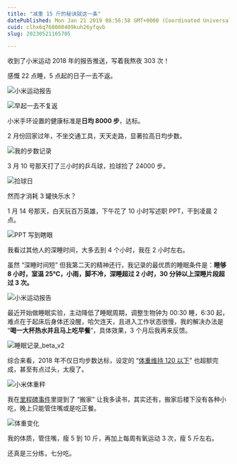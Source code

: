 ```yaml
---
title: "减重 15 斤的秘诀就这一条"
datePublished: Mon Jan 21 2019 08:56:58 GMT+0000 (Coordinated Universal Time)
cuid: clhx6q760000409kuh26yfqvb
slug: 20230521165705

---
```


收到了小米运动 2018 年的报告推送，写着我熬夜 303 次！

感慨 22 点睡，5 点起的日子一去不返。

![小米运动报告](https://cdn.hashnode.com/res/hashnode/image/upload/v1684659379759/cde42463-f421-4bc0-9185-f4358c3d8c92.jpeg)

![早起一去不复返](https://cdn.hashnode.com/res/hashnode/image/upload/v1684659367466/f0cfe49b-f165-48e6-a1a0-28dc98a6f63f.jpeg)

小米手环设置的健康标准是**日均 8000 步**，达标。

2 月份回家过年，不坐交通工具，天天走路，显著拉高日均步数。

![我的步数记录](https://cdn.hashnode.com/res/hashnode/image/upload/v1684659348759/98426963-78eb-4140-830e-7126c97eeb88.png)

3 月 10 号那天打了三小时的乒乓球，捡球捡了 24000 步。

![捡球日](https://cdn.hashnode.com/res/hashnode/image/upload/v1684659329888/cf2d10c6-0115-4b09-94eb-b27000aa5701.jpeg)

然而才消耗 3 罐快乐水？

1 月 14 号那天，白天玩百万英雄，下午花了 10 小时写述职 PPT，干到凌晨 2 点。

![PPT 写到瞎眼](https://cdn.hashnode.com/res/hashnode/image/upload/v1684659313673/becc5fb8-63a0-4c67-9687-f7aee89d2c85.png)

我看过其他人的深睡时间，大多去到 4 个小时，我在 2 小时左右。

虽然 “深睡时间短” 但我第二天的精神还行，我记录的最优质的睡眠条件是：**睡够 8 小时，室温 25℃，小雨，脚不冷，深睡超过 2 小时，30 分钟以上深睡片段超过 3 次。**

![小米运动报告](https://cdn.hashnode.com/res/hashnode/image/upload/v1684659249119/96ed8cbf-1059-479d-a6d6-0c2de64a55dd.jpeg)

最近开始做睡眠实验，主动降低了睡眠周期，调整生物钟为 00:30 睡，6:30 起，难点在于起床后身体还没醒，哈欠连天，且进入工作状态很慢，我的解决办法是 “**喝一大杯热水并且马上吃早餐**”，具体效果，3 个月后我再来反馈。

![睡眠记录_beta_v2](https://cdn.hashnode.com/res/hashnode/image/upload/v1684659252953/e67a8c5d-e124-48b3-999a-910df38a4c73.png)

综合来看，2018 年不仅日均步数达标，设定的 “[体重维持 120 以下](http://mp.weixin.qq.com/s?__biz=MzI3MzU5MDA1OQ==&mid=2247484438&idx=1&sn=70dc021c1d0ab16a86625f9bc9677c10&chksm=eb21b652dc563f44e43d0a3e4a2a360747f39dbca58e717c3a5abaff20fe53c561172c774ca0&scene=21#wechat_redirect)” 也超额完成，甚至有点过头，太瘦了。

![小米体重秤](https://cdn.hashnode.com/res/hashnode/image/upload/v1684659258287/2830efea-a2da-4610-8273-92afe1e93ef3.jpeg)

我在[里程碑事件](http://mp.weixin.qq.com/s?__biz=MzI3MzU5MDA1OQ==&mid=2247484639&idx=1&sn=26b7929b894e8f87093ddb5f89b58288&chksm=eb21b69bdc563f8dfd836d2bfd973e40fcbcafa286b80127ab0e7a600c71865410d182fe691e&scene=21#wechat_redirect)里提到了 “搬家” 让我多读书，其实还有，搬家后楼下没有各种小吃，晚上只能管住嘴或是吃正餐。

![体重变化](https://cdn.hashnode.com/res/hashnode/image/upload/v1684659260800/d0f25642-9659-47bf-aa7e-d5cb163d1205.png)

我的体质，管住嘴，瘦 5 到 10 斤，再加上每周有氧运动 3 次，瘦 5 斤左右。

还真是三分练，七分吃。